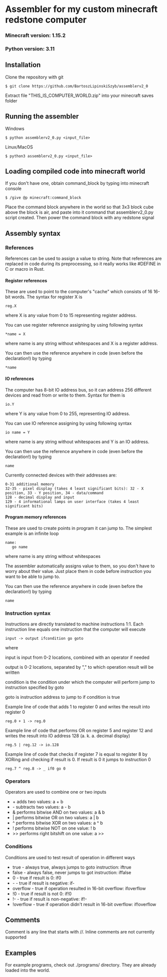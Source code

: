 # Assembler for my custom minecraft redstone computer

### Minecraft version: 1.15.2
### Python version: 3.11

## Installation

Clone the repository with git
```
$ git clone https://github.com/BartoszLipinskiSzyb/assemblerv2_0
```

Extract file "THIS_IS_COMPUTER_WORLD.zip" into your minecraft saves folder

## Running the assembler

Windows

```
$ python assemblerv2_0.py <input_file>
```

Linux/MacOS

```
$ python3 assemblerv2_0.py <input_file>
```

## Loading compiled code into minecraft world

If you don't have one, obtain command_block by typing into minecraft console

```
$ /give @p minecraft:command_block
```

Place the command block anywhere in the world so that 3x3 block cube above the block is air, and paste into it command that assemblerv2_0.py script created. Then power the command block with any redstone signal

## Assembly syntax

### References

References can be used to assign a value to string. Note that references are replaced in code during its preprocessing, so it really works like #DEFINE in C or macro in Rust.

#### Register references

These are used to point to the computer's "cache" which consists of 16 16-bit words. The syntax for register X is

```
reg.X
```

where X is any value from 0 to 15 representing register address.

You can use register reference assigning by using following syntax

```
*name = X
```

where name is any string without whitespaces and X is a register address.

You can then use the reference anywhere in code (even before the declaration!) by typing

```
*name
```

#### IO references

The computer has 8-bit IO address bus, so it can address 256 different devices and read from or write to them. Syntax for them is

```
io.Y
```

where Y is any value from 0 to 255, representing IO address.

You can use IO reference assigning by using following syntax

```
io name = Y
```

where name is any string without whitespaces and Y is an IO address.

You can then use the reference anywhere in code (even before the declaration!) by typing

```
name
```

Currently connected devices with their addresses are:

```
0-31 additional memory
32-35 - pixel display (takes 4 least significant bits): 32 - X position, 33 - Y position, 34 - data/command 
128 - decimal display and input
129 - 4 informational lamps on user interface (takes 4 least significant bits)
```

#### Program memory references

These are used to create points in program it can jump to. The simplest example is an infinite loop

```
name:
   go name
```

where name is any string without whitespaces

The assembler automatically assigns value to them, so you don't have to worry about their value. Just place them in code before instruction you want to be able to jump to.

You can then use the reference anywhere in code (even before the declaration!) by typing

```
name
```

### Instruction syntax

Instructions are directly translated to machine instructions 1:1. Each instruction line equals one instruction that the computer will execute

```
input -> output ifcondition go goto
```

where

input is input from 0-2 locations, combined with an operator if needed

output is 0-2 locations, separated by "," to which operation result will be written

condition is the condition under which the computer will perform jump to instruction specified by goto

goto is instruction address to jump to if condition is true


Example line of code that adds 1 to register 0 and writes the result into register 0

```
reg.0 + 1 -> reg.0
```

Example line of code that performs OR on register 5 and register 12 and writes the result into IO address 128 (a. k. a. decimal display)

```
reg.5 | reg.12 -> io.128
```

Example line of code that checks if register 7 is equal to register 8 by XORing and checking if result is 0. If result is 0 it jumps to instruction 0

```
reg.7 ^ reg.8 -> _ if0 go 0
```

### Operators

Operators are used to combine one or two inputs

- \+ adds two values:
    a + b
- \- subtracts two values:
    a - b
- \& performs bitwise AND on two values:
    a & b
- \| performs bitwise OR on two values:
    a | b
- \^ performs bitwise XOR on two values:
    a ^ b
- \! performs bitwise NOT on one value:
    ! b
- \>\> performs right bitshift on one value:
    a \>\>

### Conditions

Conditions are used to test result of operation in different ways

- true - always true, always jumps to goto instruction:
    iftrue
- false - always false, never jumps to got instruction:
    iffalse
- 0 - true if result is 0:
    if0
- \- - true if result is negative:
    if-
- overflow - true if operation resulted in 16-bit overflow:
    ifoverflow
- !0 - true if result is not 0:
    if!0
- !- - true if result is non-negative:
    if!-
- !overflow - true if operation didn't result in 16-bit overflow:
    if!overflow

## Comments

Comment is any line that starts with //. Inline comments are not currently supported

## Examples

For example programs, check out ./programs/ directory. They are already loaded into the world.
